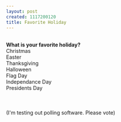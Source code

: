 ```yaml
--- 
layout: post
created: 1117200120
title: Favorite Holiday
---
```

<br /><b>What is your favorite holiday?</b><br />Christmas<br />Easter<br />Thanksgiving<br />Halloween<br />Flag Day<br />Independance Day<br />Presidents Day<br /><br />&nbsp;&nbsp;<br /><br />(I'm testing out polling software.  Please vote)
